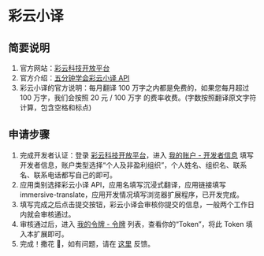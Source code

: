 # 彩云小译

## 简要说明

1. 官方网站：[彩云科技开放平台](https://dashboard.caiyunapp.com/)
2. 官方介绍：[五分钟学会彩云小译 API](https://docs.caiyunapp.com/blog/2018/09/03/lingocloud-api/)
3. 彩云小译的官方说明：每月翻译 100 万字之内都是免费的，如果您每月超过 100 万字，我们会按照 20 元 / 100 万字 的费率收费。(字数按照翻译原文字符计算，包含空格和标点)

## 申请步骤

1. 完成开发者认证：登录 [彩云科技开放平台](https://dashboard.caiyunapp.com/)，进入 [我的账户 - 开发者信息](https://dashboard.caiyunapp.com/user/user/info/) 填写开发者信息，账户类型选择“个人及非盈利组织”，个人姓名、组织名、联系名、联系电话都写自己的即可。
2. 应用类别选择彩云小译 API，应用名填写沉浸式翻译，应用链接填写 immersive-translate，应用开发情况填写浏览器扩展程序，已开发完成。
3. 填写完成之后点击提交按钮，彩云小译会审核你提交的信息，一般两个工作日内就会审核通过。
4. 审核通过后，进入 [我的令牌 - 令牌](https://dashboard.caiyunapp.com/v1/token/) 列表，查看你的“Token”，将此 Token 填入本扩展即可。
5. 完成！撒花 🎉，如有问题，请在 [这里](https://github.com/immersive-translate/immersive-translate/issues/) 反馈。
